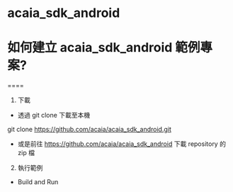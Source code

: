 # acaia_sdk_android

# 如何建立 acaia_sdk_android 範例專案?
====

1. 下載

- 透過 git clone 下載至本機

git clone https://github.com/acaia/acaia_sdk_android.git

- 或是前往 https://github.com/acaia/acaia_sdk_android 下載 repository 的 zip 檔

2. 執行範例

- Build and Run
